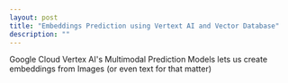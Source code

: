 ```yaml
---
layout: post
title: "Embeddings Prediction using Vertext AI and Vector Database"
description: ""
---
```

Google Cloud Vertex AI's Multimodal Prediction Models lets us create embeddings from Images (or even text for that matter) 
<!--stackedit_data:
eyJoaXN0b3J5IjpbMzI4NzE2ODUzLDc2MTgxMDAwNF19
-->